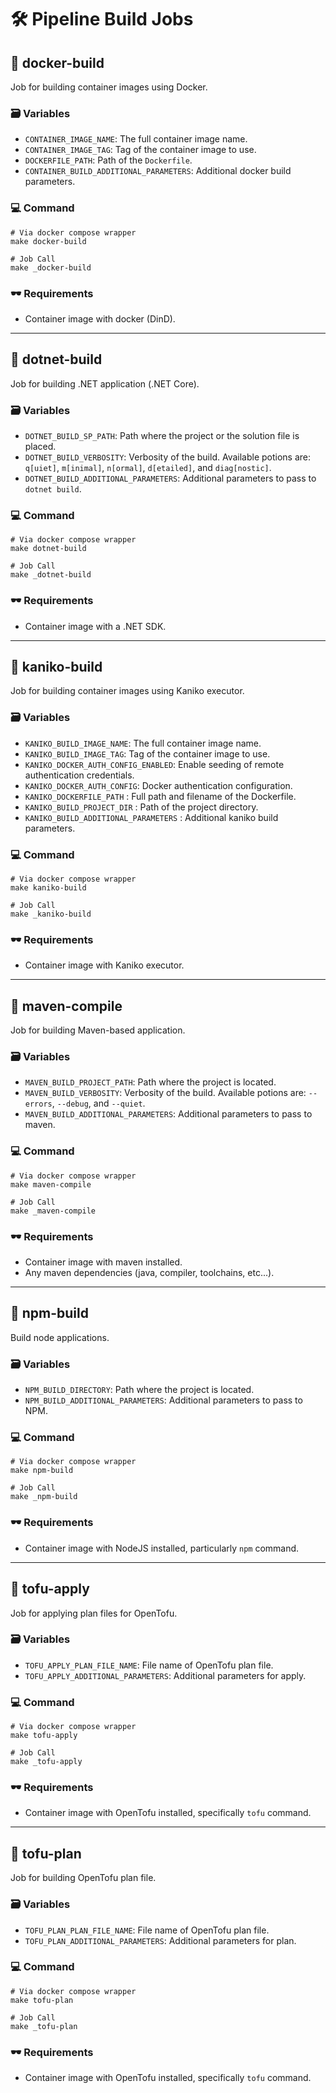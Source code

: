 # 🛠️ Pipeline Build Jobs

## 🔨 docker-build
Job for building container images using Docker.

### 🗃️ Variables
- `CONTAINER_IMAGE_NAME`: The full container image name.
- `CONTAINER_IMAGE_TAG`: Tag of the container image to use.
- `DOCKERFILE_PATH`: Path of the `Dockerfile`.
- `CONTAINER_BUILD_ADDITIONAL_PARAMETERS`: Additional docker build parameters.

### 💻 Command
```Shell
# Via docker compose wrapper
make docker-build

# Job Call
make _docker-build
```

### 🕶️ Requirements
- Container image with docker (DinD).

---

## 🔨 dotnet-build
Job for building .NET application (.NET Core).

### 🗃️ Variables
- `DOTNET_BUILD_SP_PATH`: Path where the project or the solution file is placed.
- `DOTNET_BUILD_VERBOSITY`: Verbosity of the build. Available potions are: `q[uiet]`, `m[inimal]`, `n[ormal]`, `d[etailed]`, and `diag[nostic]`.
- `DOTNET_BUILD_ADDITIONAL_PARAMETERS`: Additional parameters to pass to `dotnet build`.

### 💻 Command
```Shell
# Via docker compose wrapper
make dotnet-build

# Job Call
make _dotnet-build
```

### 🕶️ Requirements
- Container image with a .NET SDK.

---

## 🔨 kaniko-build
Job for building container images using Kaniko executor.

### 🗃️ Variables
- `KANIKO_BUILD_IMAGE_NAME`: The full container image name.
- `KANIKO_BUILD_IMAGE_TAG`: Tag of the container image to use.
- `KANIKO_DOCKER_AUTH_CONFIG_ENABLED`: Enable seeding of remote authentication credentials.
- `KANIKO_DOCKER_AUTH_CONFIG`: Docker authentication configuration.
- `KANIKO_DOCKERFILE_PATH` : Full path and filename of the Dockerfile.
- `KANIKO_BUILD_PROJECT_DIR` : Path of the project directory.
- `KANIKO_BUILD_ADDITIONAL_PARAMETERS` : Additional kaniko build parameters.

### 💻 Command
```Shell
# Via docker compose wrapper
make kaniko-build

# Job Call
make _kaniko-build
```

### 🕶️ Requirements
- Container image with Kaniko executor.

---

## 🔨 maven-compile
Job for building Maven-based application.

### 🗃️ Variables
- `MAVEN_BUILD_PROJECT_PATH`: Path where the project is located.
- `MAVEN_BUILD_VERBOSITY`: Verbosity of the build. Available potions are: `--errors`, `--debug`, and `--quiet`.
- `MAVEN_BUILD_ADDITIONAL_PARAMETERS`: Additional parameters to pass to maven.

### 💻 Command
```Shell
# Via docker compose wrapper
make maven-compile

# Job Call
make _maven-compile
```

### 🕶️ Requirements
- Container image with maven installed.
- Any maven dependencies (java, compiler, toolchains, etc...).

---

## 🔨 npm-build
Build node applications.

### 🗃️ Variables
- `NPM_BUILD_DIRECTORY`: Path where the project is located.
- `NPM_BUILD_ADDITIONAL_PARAMETERS`: Additional parameters to pass to NPM.

### 💻 Command
```Shell
# Via docker compose wrapper
make npm-build

# Job Call
make _npm-build
```

### 🕶️ Requirements
- Container image with NodeJS installed, particularly `npm` command.

---

## 🔨 tofu-apply
Job for applying plan files for OpenTofu.

### 🗃️ Variables
- `TOFU_APPLY_PLAN_FILE_NAME`: File name of OpenTofu plan file.
- `TOFU_APPLY_ADDITIONAL_PARAMETERS`: Additional parameters for apply.

### 💻 Command
```Shell
# Via docker compose wrapper
make tofu-apply

# Job Call
make _tofu-apply
```

### 🕶️ Requirements
- Container image with OpenTofu installed, specifically `tofu` command.

---

## 🔨 tofu-plan
Job for building OpenTofu plan file.

### 🗃️ Variables
- `TOFU_PLAN_PLAN_FILE_NAME`: File name of OpenTofu plan file.
- `TOFU_PLAN_ADDITIONAL_PARAMETERS`: Additional parameters for plan.

### 💻 Command
```Shell
# Via docker compose wrapper
make tofu-plan

# Job Call
make _tofu-plan
```

### 🕶️ Requirements
- Container image with OpenTofu installed, specifically `tofu` command.
